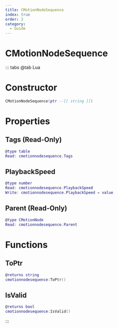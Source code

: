 ```yaml
---
title: CMotionNodeSequence
index: true
order: 2
category:
  - Guide
---
```


# CMotionNodeSequence

::: tabs
@tab Lua
# Constructor
```lua
CMotionNodeSequence(ptr --[[ string ]])
```
# Properties
## Tags (Read-Only)
```lua
@type table
Read: cmotionnodesequence.Tags
```
## PlaybackSpeed 
```lua
@type number
Read: cmotionnodesequence.PlaybackSpeed
Write: cmotionnodesequence.PlaybackSpeed = value
```
## Parent (Read-Only)
```lua
@type CMotionNode
Read: cmotionnodesequence.Parent
```
# Functions
## ToPtr
```lua
@returns string
cmotionnodesequence:ToPtr()
```
## IsValid
```lua
@returns bool
cmotionnodesequence:IsValid()
```

:::